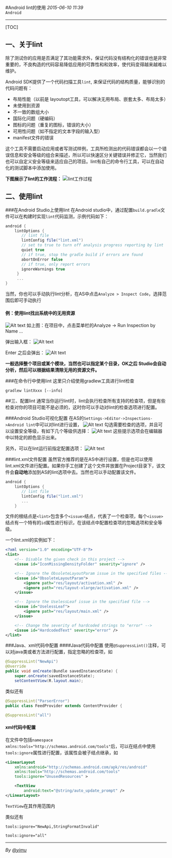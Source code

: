 #Android lint的使用
*2015-06-10 11:39*<br/>``Android``

---
[TOC]

## 一、关于lint
除了测试你的应用是否满足了其功能需求外，保证代码没有结构化的错误也是非常重要的，不良构造的代码容易降低应用的可靠性和和效率，使代码变得越来越难以维护。

Android SDK提供了一个代码扫描工具`lint`, 来保证代码的结构质量，能够识别的代码问题有：
-  布局性能（以前是 layoutopt工具，可以解决无用布局、嵌套太多、布局太多）
- 未使用到资源
- 不一致的数组大小
- 国际化问题（硬编码）
- 图标的问题（重复的图标，错误的大小）
- 可用性问题（如不指定的文本字段的输入型）
- manifest文件的错误

这个工具不需要启动应用或者写测试样例，工具所检测出的代码错误都会以一个错误信息和安全等级的组合来描述，所以可以快速区分关键错误并修正它，当然我们也可以自定义安全等级来适应自己的项目。lint有自己的命令行工具，可以在自动化的测试脚本中添加使用。

**下图展示了lint的工作流程：**
![lint工作过程](./1433827762502.png)

## 二、使用lint
###在Android Studio上使用lint
在Android studio中，通过配置`build.gradle`文件可以在构建时实现`lint`代码监测，示例代码如下：
```groovy
android {
    lintOptions {
       // lint file
       lintConfig file("lint.xml")
       // set to true to turn off analysis progress reporting by lint
       quiet true
       // if true, stop the gradle build if errors are found
       abortOnError false
       // if true, only report errors
       ignoreWarnings true
     }
     ...
}
```
当然，你也可以手动执行lint分析，在AS中点击`Analyze > Inspect Code`，选择范围后即可手动执行

#### 例：使用lint找出系统中的无用资源
![Alt text](./1433836749456.png)
如上图：在项目中，点击菜单栏的Analyze -> Run Inspection by Name ...

弹出输入框： 
![Alt text](./1433836794092.png)

Enter 之后会弹出： 
![Alt text](./1433836803979.png)

**一般选择整个项目或某个模块，当然也可以指定某个目录，OK之后 Studio会自动分析，然后可以根据结果清除无用的资源文件。**

###在命令行中使用lint
这里只介绍使用gradlew工具进行lint检查
```
gradlew lintXxxx [--info]

```

##三、配置lint
通常当你运行lint时，lint会执行检查所有支持的检查项，但是有些检查对你的项目可能不是必须的，这时你可以手动对lint的检查选项进行配置。

###Android Studio可视化配置
在AS的`Settings->Editor->Inspections->Android lint`中可以对lint进行设置，
![Alt text](./1433831766410.png)
勾选需要检查的选项，并且可以设置安全等级，有如下几个等级供选择：
![Alt text](./1433832372705.png)
这些提示选项会在编辑器中以特定的颜色显示出来。 

另外，可以在lint运行前指定配置选项：
![Alt text](./1433831898183.png)


###lint.xml文件配置
虽然官方推荐的是在AS中进行设置，但是也可以使用lint.xml文件进行配置。如果你手工创建了这个文件并放置在Project目录下，该文件会**自动地**添加到AS的lint选项中去。当然也可以手动配置该文件。
```groovy
android {
    lintOptions {
       // lint file
       lintConfig file("lint.xml")
       ...
    }
```

文件的根结点是`<lint>`包含多个`<issue>`结点，代表了一个检查项，每个`<issue>`结点有一个特有的`id`属性进行标识，在该结点中配置检查项的忽略选项和安全等级。

一个lint.xml的实例如下：
```xml
<?xml version="1.0" encoding="UTF-8"?>
<lint>
    <!-- Disable the given check in this project -->
    <issue id="IconMissingDensityFolder" severity="ignore" />

    <!-- Ignore the ObsoleteLayoutParam issue in the specified files -->
    <issue id="ObsoleteLayoutParam">
        <ignore path="res/layout/activation.xml" />
        <ignore path="res/layout-xlarge/activation.xml" />
    </issue>

    <!-- Ignore the UselessLeaf issue in the specified file -->
    <issue id="UselessLeaf">
        <ignore path="res/layout/main.xml" />
    </issue>

    <!-- Change the severity of hardcoded strings to "error" -->
    <issue id="HardcodedText" severity="error" />
</lint>
```

###Java、xml代码中配置
####Java代码中配置
使用`@SuppressLint()`注释，可以对java类或者方法进行配置，指定忽略的检查项，如
```java
@SuppressLint("NewApi")
@Override
public void onCreate(Bundle savedInstanceState) {
    super.onCreate(savedInstanceState);
    setContentView(R.layout.main);
```
类似还有
```java
@SuppressLint("ParserError")
public class FeedProvider extends ContentProvider {

@SuppressLint("all")
```

#### xml代码中配置
在文件中包括`namespace xmlns:tools="http://schemas.android.com/tools"`后，可以在结点中使用`tools:ignore`属性进行配置，该属性会被子结点继承，如
```xml
<LinearLayout 
    xmlns:android="http://schemas.android.com/apk/res/android"
    xmlns:tools="http://schemas.android.com/tools"
    tools:ignore="UnusedResources" >

    <TextView
        android:text="@string/auto_update_prompt" />
</LinearLayout>
```
`TextView`在其作用范围内

类似还有
```
tools:ignore="NewApi,StringFormatInvalid"

tools:ignore="all"
```

---
*By [@yimu](https://github.com/yimun/Blog/blob/master/README.md)*